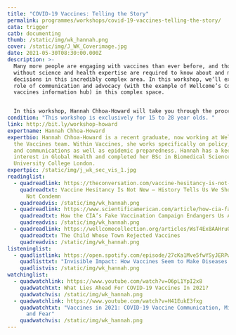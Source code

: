 ```yaml
---
title: "COVID-19 Vaccines: Telling the Story"
permalink: programmes/workshops/covid-19-vaccines-telling-the-story/
cata: trigger
catb: documenting
thumb: /static/img/wk_hannah.png
cover: /static/img/J_WK_Coverimage.jpg
date: 2021-05-30T08:30:00.000Z
description: >-
  Many more people are engaging with vaccines than ever before, and those
  without science and health expertise are required to know about and make
  decisions in this incredibly complex area. In this workshop, we’ll explore the
  role of communication and advocacy (with the example of Wellcome’s Covid-19
  vaccines information hub) in this complex space. 


  In this workshop, Hannah Chhoa-Howard will take you through the process of creating and running a campaign on vaccines, and you will have the opportunity to develop ideas on how you could run communications or advocacy campaigns on Covid-19 in your communities. 
condition: "This workshop is exclusively for 15 to 28 year olds. "
link: http://bit.ly/workshop-howard
expertname: Hannah Chhoa-Howard
expertbio: Hannah Chhoa-Howard is a recent graduate, now working at Wellcome in
  the Vaccines team. Within Vaccines, she works specifically on policy, advocacy
  and communications as well as epidemic preparedness. Hannah has a keen
  interest in Global Health and completed her BSc in Biomedical Sciences at
  University College London.
expertpic: /static/img/j_wk_sec_vis_1.jpg
readinglist:
  - quadreadlink: https://theconversation.com/vaccine-hesitancy-is-not-new-history-tells-us-we-should-listen-not-condemn-150884
    quadreadtxt: Vaccine Hesitancy Is Not New – History Tells Us We Should Listen,
      Not Condemn
    quadreadvis: /static/img/wk_hannah.png
  - quadreadlink: https://www.scientificamerican.com/article/how-cia-fake-vaccination-campaign-endangers-us-all/
    quadreadtxt: How the CIA’s Fake Vaccination Campaign Endangers Us All
    quadreadvis: /static/img/wk_hannah.png
  - quadreadlink: https://wellcomecollection.org/articles/WsT4Ex8AAHruGfXd
    quadreadtxt: The Child Whose Town Rejected Vaccines
    quadreadvis: /static/img/wk_hannah.png
listeninglist:
  - quadlistlink: https://open.spotify.com/episode/27cKa1Mve5fwYSyJERPwUP
    quadlisttxt: "Invisible Impact: How Vaccines Seem to Make Diseases Disappear"
    quadlistvis: /static/img/wk_hannah.png
watchinglist:
  - quadwatchlink: https://www.youtube.com/watch?v=O6pL1YpI2x8
    quadwatchtxt: What Lies Ahead For COVID-19 Vaccines In 2021?
    quadwatchvis: /static/img/wk_hannah.png
  - quadwatchlink: https://www.youtube.com/watch?v=H41EukE3fxg
    quadwatchtxt: "Vaccines in 2021: COVID-19 Vaccine Communication, Misinformation,
      and Fear"
    quadwatchvis: /static/img/wk_hannah.png
---
```

